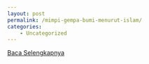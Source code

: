 ```yaml
---
layout: post
permalink: /mimpi-gempa-bumi-menurut-islam/
categories:
    - Uncategorized
---
```


[Baca Selengkapnya](/03)